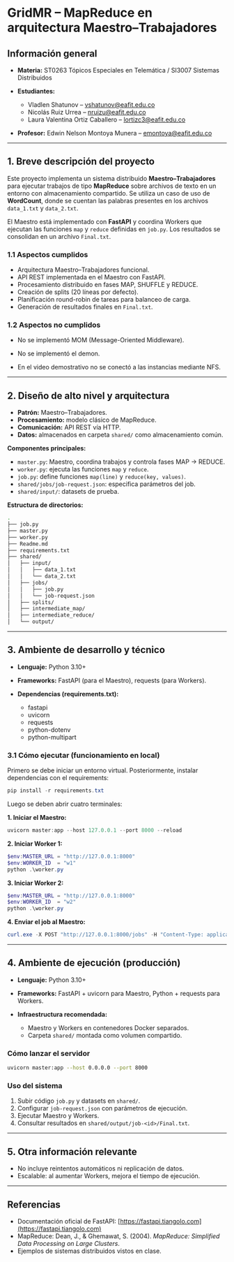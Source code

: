 # GridMR – MapReduce en arquitectura Maestro–Trabajadores

## Información general

* **Materia:** ST0263 Tópicos Especiales en Telemática / SI3007 Sistemas Distribuidos
* **Estudiantes:** 

  * Vladlen Shatunov – [vshatunov@eafit.edu.co](mailto:vshatunov@eafit.edu.co)
  * Nicolás Ruiz Urrea – [nruizu@eafit.edu.co](mailto:nruizu@eafit.edu.co)
  * Laura Valentina Ortiz Caballero – [lortizc3@eafit.edu.co](mailto:lortizc3@eafit.edu.co)
* **Profesor:** Edwin Nelson Montoya Munera – emontoya@eafit.edu.co

---

## 1. Breve descripción del proyecto

Este proyecto implementa un sistema distribuido **Maestro–Trabajadores** para ejecutar trabajos de tipo **MapReduce** sobre archivos de texto en un entorno con almacenamiento compartido.
Se utiliza un caso de uso de **WordCount**, donde se cuentan las palabras presentes en los archivos `data_1.txt` y `data_2.txt`.

El Maestro está implementado con **FastAPI** y coordina Workers que ejecutan las funciones `map` y `reduce` definidas en `job.py`. Los resultados se consolidan en un archivo `Final.txt`.

### 1.1 Aspectos cumplidos

* Arquitectura Maestro–Trabajadores funcional.
* API REST implementada en el Maestro con FastAPI.
* Procesamiento distribuido en fases MAP, SHUFFLE y REDUCE.
* Creación de splits (20 líneas por defecto).
* Planificación round-robin de tareas para balanceo de carga.
* Generación de resultados finales en `Final.txt`.

### 1.2 Aspectos no cumplidos

* No se implementó MOM (Message-Oriented Middleware).

* No se implementó el demon.

* En el video demostrativo no se conectó a las instancias mediante NFS.

---

## 2. Diseño de alto nivel y arquitectura

* **Patrón:** Maestro–Trabajadores.
* **Procesamiento:** modelo clásico de MapReduce.
* **Comunicación:** API REST vía HTTP.
* **Datos:** almacenados en carpeta `shared/` como almacenamiento común.

**Componentes principales:**

* `master.py`: Maestro, coordina trabajos y controla fases MAP → REDUCE.
* `worker.py`: ejecuta las funciones `map` y `reduce`.
* `job.py`: define funciones `map(line)` y `reduce(key, values)`.
* `shared/jobs/job-request.json`: especifica parámetros del job.
* `shared/input/`: datasets de prueba.

**Estructura de directorios:**

```bash
.
├── job.py
├── master.py
├── worker.py
├── Readme.md
├── requirements.txt
├── shared/
│   ├── input/
│   │   ├── data_1.txt
│   │   └── data_2.txt
│   ├── jobs/
│   │   ├── job.py
│   │   └── job-request.json
│   ├── splits/
│   ├── intermediate_map/
│   ├── intermediate_reduce/
│   └── output/
```

---

## 3. Ambiente de desarrollo y técnico

* **Lenguaje:** Python 3.10+
* **Frameworks:** FastAPI (para el Maestro), requests (para Workers).
* **Dependencias (requirements.txt):**

  * fastapi
  * uvicorn
  * requests
  * python-dotenv
  * python-multipart

### 3.1 Cómo ejecutar (funcionamiento en local)

Primero se debe iniciar un entorno virtual. Posteriormente, instalar dependencias con el requirements:

```powershell
pip install -r requirements.txt
```

Luego se deben abrir cuatro terminales:

**1. Iniciar el Maestro:**

```powershell
uvicorn master:app --host 127.0.0.1 --port 8000 --reload
```

**2. Iniciar Worker 1:**

```powershell
$env:MASTER_URL = "http://127.0.0.1:8000"
$env:WORKER_ID  = "w1"
python .\worker.py
```

**3. Iniciar Worker 2:**

```powershell
$env:MASTER_URL = "http://127.0.0.1:8000"
$env:WORKER_ID  = "w2"
python .\worker.py
```

**4. Enviar el job al Maestro:**

```powershell
curl.exe -X POST "http://127.0.0.1:8000/jobs" -H "Content-Type: application/json" --data-binary "@shared/jobs/job-request.json"
```

---

## 4. Ambiente de ejecución (producción)

* **Lenguaje:** Python 3.10+
* **Frameworks:** FastAPI + uvicorn para Maestro, Python + requests para Workers.
* **Infraestructura recomendada:**

  * Maestro y Workers en contenedores Docker separados.
  * Carpeta `shared/` montada como volumen compartido.

### Cómo lanzar el servidor

```bash
uvicorn master:app --host 0.0.0.0 --port 8000
```

### Uso del sistema

1. Subir código `job.py` y datasets en `shared/`.
2. Configurar `job-request.json` con parámetros de ejecución.
3. Ejecutar Maestro y Workers.
4. Consultar resultados en `shared/output/job-<id>/Final.txt`.

---

## 5. Otra información relevante

* No incluye reintentos automáticos ni replicación de datos.
* Escalable: al aumentar Workers, mejora el tiempo de ejecución.

---

## Referencias

* Documentación oficial de FastAPI: [https://fastapi.tiangolo.com](https://fastapi.tiangolo.com)
* MapReduce: Dean, J., & Ghemawat, S. (2004). *MapReduce: Simplified Data Processing on Large Clusters*.
* Ejemplos de sistemas distribuidos vistos en clase.
